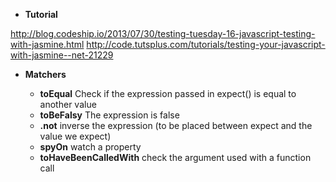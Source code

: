 * **Tutorial**

http://blog.codeship.io/2013/07/30/testing-tuesday-16-javascript-testing-with-jasmine.html
http://code.tutsplus.com/tutorials/testing-your-javascript-with-jasmine--net-21229

* **Matchers**  
  
  * **toEqual** Check if the expression passed in expect() is equal to another value 
  * **toBeFalsy** The expression is false
  * **.not** inverse the expression (to be placed between expect and the value we expect)
  * **spyOn** watch a property
  * **toHaveBeenCalledWith** check the argument used with a function call

